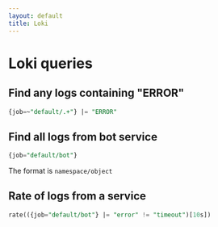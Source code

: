 ```yaml
---
layout: default
title: Loki
---
```


# Loki queries

## Find any logs containing "ERROR"

```sql
{job=~"default/.+"} |= "ERROR"
```

## Find all logs from bot service

```sql
{job="default/bot"}
```

The format is `namespace/object`

## Rate of logs from a service

```sql
rate(({job="default/bot"} |= "error" != "timeout")[10s])
```

